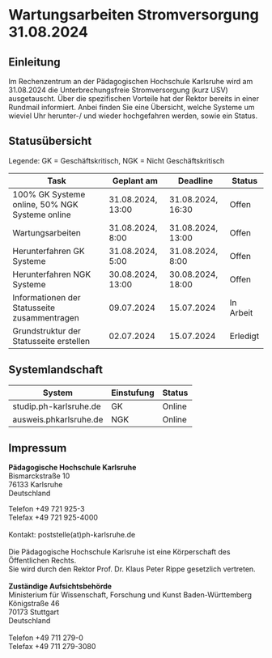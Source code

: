 # Wartungsarbeiten Stromversorgung 31.08.2024 

## Einleitung

Im Rechenzentrum an der Pädagogischen Hochschule Karlsruhe wird am 31.08.2024 die Unterbrechungsfreie Stromversorgung (kurz USV) ausgetauscht. Über die spezifischen Vorteile hat der Rektor bereits in einer Rundmail informiert. Anbei finden Sie eine Übersicht, welche Systeme um wieviel Uhr herunter-/ und wieder hochgefahren werden, sowie ein Status.

## Statusübersicht

Legende: GK = Geschäftskritisch, NGK = Nicht Geschäftskritisch

| Task                                           | Geplant am        | Deadline          | Status    |
| ---------------------------------------------- | ----------------- | ----------------- | --------- |
| 100% GK Systeme online, 50% NGK Systeme online | 31.08.2024, 13:00 | 31.08.2024, 16:30 | Offen     |
| Wartungsarbeiten                               | 31.08.2024, 8:00  | 31.08.2024, 13:00 | Offen     |
| Herunterfahren GK Systeme                      | 31.08.2024, 5:00  | 31.08.2024, 8:00  | Offen     |
| Herunterfahren NGK Systeme                     | 30.08.2024, 13:00 | 30.08.2024, 18:00 | Offen     |
| Informationen der Statusseite zusammentragen   | 09.07.2024        | 15.07.2024        | In Arbeit |
| Grundstruktur der Statusseite erstellen        | 02.07.2024        | 15.07.2024        | Erledigt  |

## Systemlandschaft

| System                 | Einstufung | Status |
| ---------------------- | ---------- | ------ |
| studip.ph-karlsruhe.de | GK         | Online |
| ausweis.phkarlsruhe.de | NGK        | Online |

## Impressum

**Pädagogische Hochschule Karlsruhe**  \
Bismarckstraße 10  \
76133 Karlsruhe  \
Deutschland

Telefon +49 721 925-3  \
Telefax +49 721 925-4000\
\
Kontakt: poststelle(at)ph-karlsruhe.de  \
\
Die Pädagogische Hochschule Karlsruhe ist eine Körperschaft des Öffentlichen Rechts.
\
Sie wird durch den Rektor Prof. Dr. Klaus Peter Rippe gesetzlich vertreten. \
\
**Zuständige Aufsichtsbehörde**
\
Ministerium für Wissenschaft, Forschung und Kunst Baden-Württemberg\
Königstraße 46\
70173 Stuttgart\
Deutschland\
\
Telefon +49 711 279-0 \
Telefax +49 711 279-3080